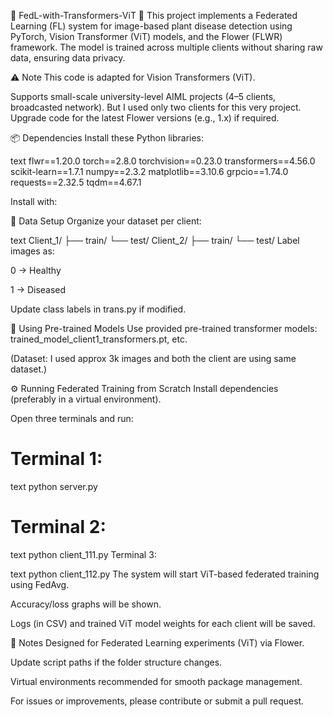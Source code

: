 🧠 FedL-with-Transformers-ViT 🚀
This project implements a Federated Learning (FL) system for image-based plant disease detection using PyTorch, Vision Transformer (ViT) models, and the Flower (FLWR) framework. The model is trained across multiple clients without sharing raw data, ensuring data privacy.

⚠️ Note
This code is adapted for Vision Transformers (ViT).

Supports small-scale university-level AIML projects (4–5 clients, broadcasted network).
But I used only two clients for this very project.
Upgrade code for the latest Flower versions (e.g., 1.x) if required.

📦 Dependencies
Install these Python libraries:

text
flwr==1.20.0
torch==2.8.0
torchvision==0.23.0
transformers==4.56.0
scikit-learn==1.7.1
numpy==2.3.2
matplotlib==3.10.6
grpcio==1.74.0
requests==2.32.5
tqdm==4.67.1

Install with:


📁 Data Setup
Organize your dataset per client:

text
Client_1/
├── train/
└── test/
Client_2/
├── train/
└── test/
Label images as:

0 → Healthy

1 → Diseased

Update class labels in trans.py if modified.

💪 Using Pre-trained Models
Use provided pre-trained transformer models: trained_model_client1_transformers.pt, etc.

(Dataset: I used approx 3k images and both the client are using same dataset.)


⚙️ Running Federated Training from Scratch
Install dependencies (preferably in a virtual environment).

Open three terminals and run:

# Terminal 1:

text
python server.py
# Terminal 2:

text
python client_111.py
Terminal 3:

text
python client_112.py
The system will start ViT-based federated training using FedAvg.

Accuracy/loss graphs will be shown.

Logs (in CSV) and trained ViT model weights for each client will be saved.

📝 Notes
Designed for Federated Learning experiments (ViT) via Flower.

Update script paths if the folder structure changes.

Virtual environments recommended for smooth package management.

For issues or improvements, please contribute or submit a pull request.
